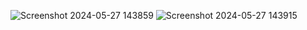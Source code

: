 ![Screenshot 2024-05-27 143859](https://github.com/Rangga857/-Tugas12_20220140150/assets/127074136/26152124-ffb6-4152-9322-ec7b680c0fad)
![Screenshot 2024-05-27 143915](https://github.com/Rangga857/-Tugas12_20220140150/assets/127074136/d8fe252e-9748-4b95-86b1-bd71d610f305)

